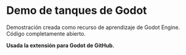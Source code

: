 <h1>Demo de tanques de Godot</h1>
<p>Demostración creada como recurso de aprendizaje de Godot Engine. Código completamente abierto.</p><p><b>Usada la extensión para Godot de GitHub.</b></p>
